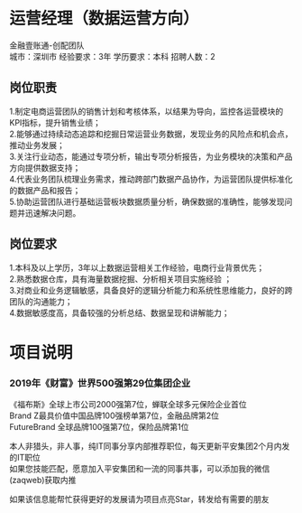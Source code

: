 # 运营经理（数据运营方向）
金融壹账通-创配团队  
城市：深圳市 经验要求：3年 学历要求：本科  招聘人数：2

## 岗位职责
1.制定电商运营团队的销售计划和考核体系，以结果为导向，监控各运营模块的KPI指标，提升销售业绩；    
2.能够通过持续动态追踪和挖掘日常运营业务数据，发现业务的风险点和机会点，推动业务发展；    
3.关注行业动态，能通过专项分析，输出专项分析报告，为业务模块的决策和产品方向提供数据支持；    
4.代表业务团队梳理业务需求，推动跨部门数据产品协作，为运营团队提供标准化的数据产品和报告；    
5.协助运营团队进行基础运营板块数据质量分析，确保数据的准确性，能够发现问题并迅速解决问题。

## 岗位要求
1.本科及以上学历，3年以上数据运营相关工作经验，电商行业背景优先；   
2.熟悉数据仓库，具有海量数据挖掘、分析相关项目实施经验 ；    
3.对商业和业务逻辑敏感，具备良好的逻辑分析能力和系统性思维能力，良好的跨团队的沟通能力；    
4.数据敏感度高，具备较强的分析总结、数据呈现和讲解能力；

# 项目说明

### 2019年《财富》世界500强第29位集团企业
《福布斯》全球上市公司2000强第7位，蝉联全球多元保险企业首位  
Brand Z最具价值中国品牌100强榜单第7位，金融品牌第2位  
FutureBrand 全球品牌100强第7位，保险品牌第1位

本人非猎头，非人事，纯IT同事分享内部推荐职位，每天更新平安集团2个月内发的IT职位  
如果您技能匹配，愿意加入平安集团和一流的同事共事，可以添加我的微信(zaqweb)获取内推 

如果该信息能帮忙获得更好的发展请为项目点亮Star，转发给有需要的朋友





